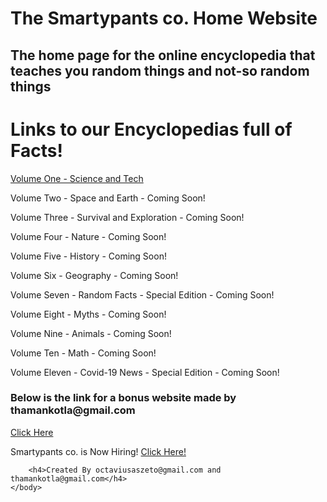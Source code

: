 # The Smartypants co. Home Website
## The home page for the online encyclopedia that teaches you random things and not-so random things

<html>
    <head>
        <meta charset="utf-8">
        <title>The Smartypants co. Home Website</title>
    </head>
    <body>
        <h1>Links to our Encyclopedias full of Facts!</h1>
        <a href="https://octaviustheking.github.io/The-Smartypants-Encyclopedia-Volume-One-Science-and-Tech/">Volume One - Science and Tech</a>
        <p>                                      </p>
        <p>Volume Two - Space and Earth - Coming Soon!</p>
        <p>Volume Three - Survival and Exploration - Coming Soon!</p>
        <p>Volume Four - Nature - Coming Soon!</p>
        <p>Volume Five - History - Coming Soon!</p>
        <p>Volume Six - Geography - Coming Soon!</p>
        <p>Volume Seven - Random Facts - Special Edition - Coming Soon!</p>
        <p>Volume Eight - Myths - Coming Soon!</p>
        <p>Volume Nine - Animals - Coming Soon!</p>
        <p>Volume Ten - Math - Coming Soon!</p>
        <p>Volume Eleven - Covid-19 News - Special Edition - Coming Soon!</p>
        <p></p>
        <h3>Below is the link for a bonus website made by thamankotla@gmail.com</h3>
        <a href="https://1393687.wixsite.com/website">Click Here</a>
        <p>Smartypants co. is Now Hiring! <a href="https://hangouts.google.com/group/aVtAKzxs1i4Q8UX68">Click Here!</a></p>

        <h4>Created By octaviusaszeto@gmail.com and thamankotla@gmail.com</h4>
    </body>
</html>

